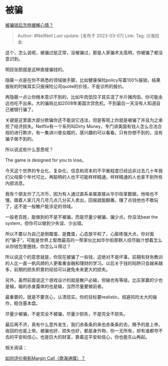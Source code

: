 # 被骗
[被骗钱后怎样缓解心情？](https://www.zhihu.com/question/264486102/answer/2924977564)

> Author: #NellNell
> Last update: [发布于 2023-03-07]
> Link:
> Tag:
> 沙海拾金:

这个，怎么说呢，被骗过挺正常，没被骗过，那是人家骗术太高明，你被骗了都没意识到。

明目张胆就是这种直接骗钱的。

隐蔽一点是在你不熟悉的领域做手脚，比如健康保险policy写着100%报销，结果报账的时候其实只报保险公司quote的价钱，不是诊所的报价。

再隐蔽一点让你根本意识不到的，比如牛肉馅饺子其实混了半斤猪肉馅，你可能永远也吃不出来。大的骗局比如2008年美国次贷危机，不到最后一天没有人知道自己被银行骗了。

关键是这里面大部分欺骗你还不能说它违法，但是客观上你就是被骗了并且为之承担了经济损失。Netflix有一个系列叫Dirty Money，专门讲美国有钱人怎么合法合规的进行欺诈，有一集讲川普女婿的，感兴趣的可以看看。只有你想不到的，没有骗子做不到的。

所以说这些什么意思呢？

The game is designed for you to lose。

今天这个世界的专业化、复杂化、信息和资本的不平衡程度已经远非过去几十年我们父母那个年代可比，再聪明的人也不可能样样精通，样样精通的人也拿不到所有内部消息。

我有个朋友炒了几次币，因为有人通过直系亲属直接从华尔街拿数据，他啥也不懂，跟着人家几月几号几点几分买入卖出，回报就能翻番。赚了点钱他也不敢玩了，这不是一般散户能涉足的领域。

一般老百姓，能做到的不是不被骗，而是尽量少被骗、骗少点。你没法beat the system，但你可以做到少失误、少出错。

所以不要以为自己是倒霉蛋、是蠢蛋，心态放平和了，心脏练强大点，你对面的“骗子”，可能是世界上智商最高的一帮家伙比如华尔街那群人绞尽脑汁想着怎么从你钱包里圈钱，你怎么斗得过？

所以说这个的意思就是，你现在被骗了一些钱，这绝对不是坏事，前期有财务教训的人比一直一帆风顺的人更看重金融和理财的学习。以后关于钱的陷阱只会越来越多，前期的损失积累的经验可以避免未来更大的损失。

另外，虽然前面说这个游戏设计的就是散户必输，但输也有等级。比庄家赢的少也是输，输的赤身露体的也是输，当然尽量要做前者。

最重要的，就是不要贪心，认清现实。你的目标要realistic，规避风险太大的操作，稳住基本盘。

尽量少被骗，不是完全不被骗，尽量少损失，不是完全不损失。

最后再不济，真有什么意外发生，我们赤条条的来也赤条条的去，赐予的是上帝，收回的也是上帝。被骗也好、损失也好，都是身外物，你一无所有，却有谁都夺不去的平安和信心，也是巨大的财富，靠着这平安和信心，你也能东山再起。

相关阅读：

[如何评价电影Margin Call（商海通牒）？](https://www.zhihu.com/question/540625051/answer/2568646901)
